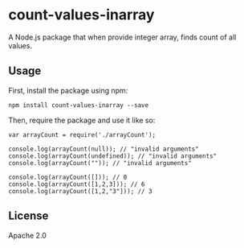 # count-values-inarray

A Node.js package that when provide integer array, finds count of all values.

## Usage

First, install the package using npm:

    npm install count-values-inarray --save

Then, require the package and use it like so:

    var arrayCount = require('./arrayCount');

	console.log(arrayCount(null)); // "invalid arguments"
	console.log(arrayCount(undefined)); // "invalid arguments"
	console.log(arrayCount("")); // "invalid arguments"

	console.log(arrayCount([])); // 0
	console.log(arrayCount([1,2,3])); // 6
	console.log(arrayCount([1,2,"3"])); // 3

## License

Apache 2.0